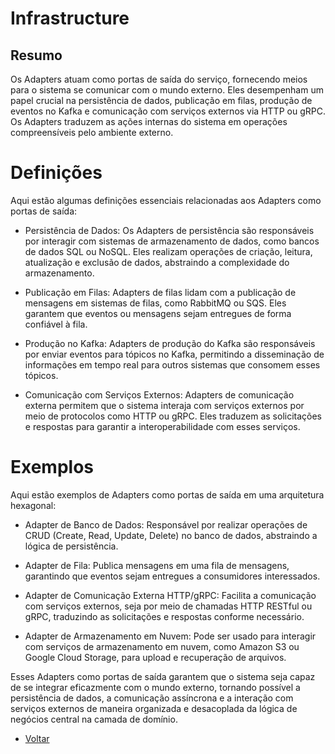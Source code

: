 # Infrastructure

## Resumo

Os Adapters atuam como portas de saída do serviço, fornecendo meios para o sistema se comunicar com o mundo externo. Eles desempenham um papel crucial na persistência de dados, publicação em filas, produção de eventos no Kafka e comunicação com serviços externos via HTTP ou gRPC. Os Adapters traduzem as ações internas do sistema em operações compreensíveis pelo ambiente externo.

# Definições

Aqui estão algumas definições essenciais relacionadas aos Adapters como portas de saída:

- Persistência de Dados: Os Adapters de persistência são responsáveis por interagir com sistemas de armazenamento de dados, como bancos de dados SQL ou NoSQL. Eles realizam operações de criação, leitura, atualização e exclusão de dados, abstraindo a complexidade do armazenamento.

- Publicação em Filas: Adapters de filas lidam com a publicação de mensagens em sistemas de filas, como RabbitMQ ou SQS. Eles garantem que eventos ou mensagens sejam entregues de forma confiável à fila.

- Produção no Kafka: Adapters de produção do Kafka são responsáveis por enviar eventos para tópicos no Kafka, permitindo a disseminação de informações em tempo real para outros sistemas que consomem esses tópicos.

- Comunicação com Serviços Externos: Adapters de comunicação externa permitem que o sistema interaja com serviços externos por meio de protocolos como HTTP ou gRPC. Eles traduzem as solicitações e respostas para garantir a interoperabilidade com esses serviços.

# Exemplos

Aqui estão exemplos de Adapters como portas de saída em uma arquitetura hexagonal:

- Adapter de Banco de Dados: Responsável por realizar operações de CRUD (Create, Read, Update, Delete) no banco de dados, abstraindo a lógica de persistência.

- Adapter de Fila: Publica mensagens em uma fila de mensagens, garantindo que eventos sejam entregues a consumidores interessados.

- Adapter de Comunicação Externa HTTP/gRPC: Facilita a comunicação com serviços externos, seja por meio de chamadas HTTP RESTful ou gRPC, traduzindo as solicitações e respostas conforme necessário.

- Adapter de Armazenamento em Nuvem: Pode ser usado para interagir com serviços de armazenamento em nuvem, como Amazon S3 ou Google Cloud Storage, para upload e recuperação de arquivos.

Esses Adapters como portas de saída garantem que o sistema seja capaz de se integrar eficazmente com o mundo externo, tornando possível a persistência de dados, a comunicação assíncrona e a interação com serviços externos de maneira organizada e desacoplada da lógica de negócios central na camada de domínio.

- [Voltar](8-definicao_arq.md)